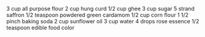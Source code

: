 3 cup all purpose flour
2 cup hung curd
1/2 cup ghee
3 cup sugar
5 strand saffron
1/2 teaspoon powdered green cardamom
1/2 cup corn flour
1 1/2 pinch baking soda
2 cup sunflower oil
3 cup water
4 drops rose essence
1/2 teaspoon edible food color